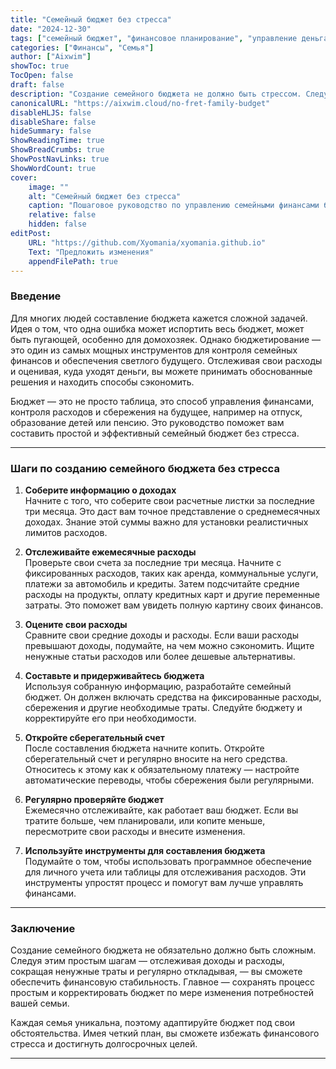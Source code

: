 ```yaml
---
title: "Семейный бюджет без стресса"
date: "2024-12-30"
tags: ["семейный бюджет", "финансовое планирование", "управление деньгами", "советы по бюджету", "личные финансы"]
categories: ["Финансы", "Семья"]
author: ["Aixwim"]
showToc: true
TocOpen: false
draft: false
description: "Создание семейного бюджета не должно быть стрессом. Следуйте этим простым шагам, чтобы эффективно управлять финансами и обеспечить стабильное финансовое будущее."
canonicalURL: "https://aixwim.cloud/no-fret-family-budget"
disableHLJS: false
disableShare: false
hideSummary: false
ShowReadingTime: true
ShowBreadCrumbs: true
ShowPostNavLinks: true
ShowWordCount: true
cover:
    image: ""
    alt: "Семейный бюджет без стресса"
    caption: "Пошаговое руководство по управлению семейными финансами без стресса."
    relative: false
    hidden: false
editPost:
    URL: "https://github.com/Xyomania/xyomania.github.io"
    Text: "Предложить изменения"
    appendFilePath: true
---
```


### Введение

Для многих людей составление бюджета кажется сложной задачей. Идея о том, что одна ошибка может испортить весь бюджет, может быть пугающей, особенно для домохозяек. Однако бюджетирование — это один из самых мощных инструментов для контроля семейных финансов и обеспечения светлого будущего. Отслеживая свои расходы и оценивая, куда уходят деньги, вы можете принимать обоснованные решения и находить способы сэкономить.

Бюджет — это не просто таблица, это способ управления финансами, контроля расходов и сбережения на будущее, например на отпуск, образование детей или пенсию. Это руководство поможет вам составить простой и эффективный семейный бюджет без стресса.

---

### Шаги по созданию семейного бюджета без стресса

1. **Соберите информацию о доходах**  
   Начните с того, что соберите свои расчетные листки за последние три месяца. Это даст вам точное представление о среднемесячных доходах. Знание этой суммы важно для установки реалистичных лимитов расходов.

2. **Отслеживайте ежемесячные расходы**  
   Проверьте свои счета за последние три месяца. Начните с фиксированных расходов, таких как аренда, коммунальные услуги, платежи за автомобиль и кредиты. Затем подсчитайте средние расходы на продукты, оплату кредитных карт и другие переменные затраты. Это поможет вам увидеть полную картину своих финансов.

3. **Оцените свои расходы**  
   Сравните свои средние доходы и расходы. Если ваши расходы превышают доходы, подумайте, на чем можно сэкономить. Ищите ненужные статьи расходов или более дешевые альтернативы.

4. **Составьте и придерживайтесь бюджета**  
   Используя собранную информацию, разработайте семейный бюджет. Он должен включать средства на фиксированные расходы, сбережения и другие необходимые траты. Следуйте бюджету и корректируйте его при необходимости.

5. **Откройте сберегательный счет**  
   После составления бюджета начните копить. Откройте сберегательный счет и регулярно вносите на него средства. Относитесь к этому как к обязательному платежу — настройте автоматические переводы, чтобы сбережения были регулярными.

6. **Регулярно проверяйте бюджет**  
   Ежемесячно отслеживайте, как работает ваш бюджет. Если вы тратите больше, чем планировали, или копите меньше, пересмотрите свои расходы и внесите изменения.

7. **Используйте инструменты для составления бюджета**  
   Подумайте о том, чтобы использовать программное обеспечение для личного учета или таблицы для отслеживания расходов. Эти инструменты упростят процесс и помогут вам лучше управлять финансами.

---

### Заключение

Создание семейного бюджета не обязательно должно быть сложным. Следуя этим простым шагам — отслеживая доходы и расходы, сокращая ненужные траты и регулярно откладывая, — вы сможете обеспечить финансовую стабильность. Главное — сохранять процесс простым и корректировать бюджет по мере изменения потребностей вашей семьи.

Каждая семья уникальна, поэтому адаптируйте бюджет под свои обстоятельства. Имея четкий план, вы сможете избежать финансового стресса и достигнуть долгосрочных целей.

---
